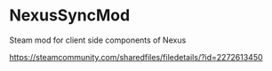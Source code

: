 # NexusSyncMod
 
Steam mod for client side components of Nexus

https://steamcommunity.com/sharedfiles/filedetails/?id=2272613450

